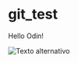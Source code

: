 # git_test
Hello Odin!

![Texto alternativo](https://letsenhance.io/static/73136da51c245e80edc6ccfe44888a99/1015f/MainBefore.jpg)
